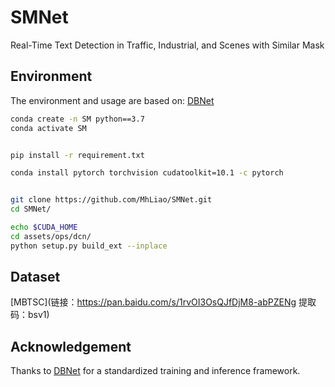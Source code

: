 # SMNet

Real-Time Text Detection in Traffic, Industrial, and  Scenes with Similar Mask





## Environment
The environment and usage are based on: [DBNet](https://github.com/MhLiao/DB)
```bash
conda create -n SM python==3.7
conda activate SM


pip install -r requirement.txt

conda install pytorch torchvision cudatoolkit=10.1 -c pytorch


git clone https://github.com/MhLiao/SMNet.git
cd SMNet/

echo $CUDA_HOME
cd assets/ops/dcn/
python setup.py build_ext --inplace

```
## Dataset
[MBTSC](链接：https://pan.baidu.com/s/1rvOI3OsQJfDjM8-abPZENg 
提取码：bsv1)

## Acknowledgement
Thanks to [DBNet](https://github.com/MhLiao/DB) for a standardized training and inference framework. 


